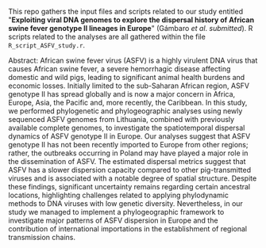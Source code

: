 This repo gathers the input files and scripts related to our study entitled "**Exploiting viral DNA genomes to explore the dispersal history of African swine fever genotype II lineages in Europe**" (Gámbaro *et al*. *submitted*). R scripts related to the analyses are all gathered within the file `R_script_ASFV_study.r`.

Abstract: African swine fever virus (ASFV) is a highly virulent DNA virus that causes African swine fever, a severe hemorrhagic disease affecting domestic and wild pigs, leading to significant animal health burdens and economic losses. Initially limited to the sub-Saharan African region, ASFV genotype II has spread globally and is now a major concern in Africa, Europe, Asia, the Pacific and, more recently, the Caribbean. In this study, we performed phylogenetic and phylogeographic analyses using newly sequenced ASFV genomes from Lithuania, combined with previously available complete genomes, to investigate the spatiotemporal dispersal dynamics of ASFV genotype II in Europe. Our analyses suggest that ASFV genotype II has not been recently imported to Europe from other regions; rather, the outbreaks occurring in Poland may have played a major role in the dissemination of ASFV. The estimated dispersal metrics suggest that ASFV has a slower dispersion capacity compared to other pig-transmitted viruses and is associated with a notable degree of spatial structure. Despite these findings, significant uncertainty remains regarding certain ancestral locations, highlighting challenges related to applying phylodynamic methods to DNA viruses with low genetic diversity. Nevertheless, in our study we managed to implement a phylogeographic framework to investigate major patterns of ASFV dispersion in Europe and the contribution of international importations in the establishment of regional transmission chains.
